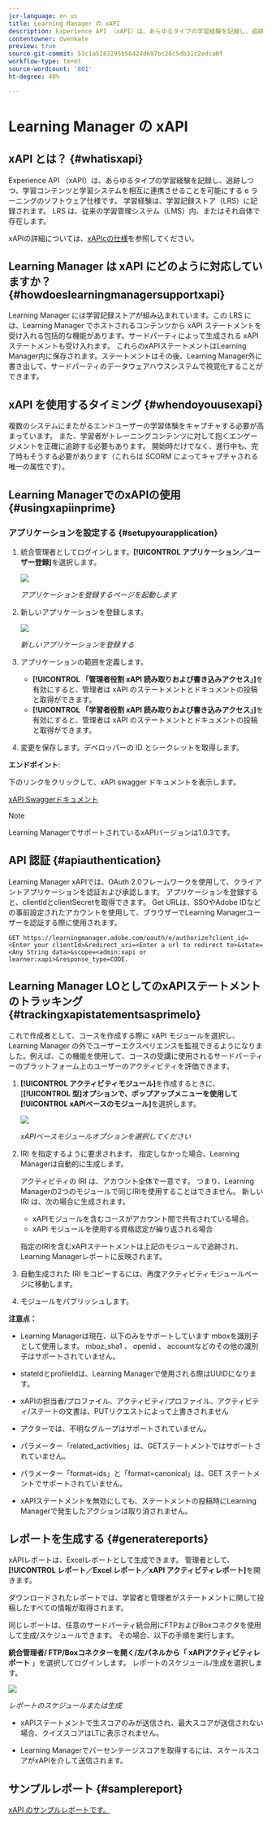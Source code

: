 ```yaml
---
jcr-language: en_us
title: Learning Manager の xAPI
description: Experience API （xAPI）は、あらゆるタイプの学習経験を記録し、追跡しつつ、学習コンテンツと学習システムを相互に連携させることを可能にする e ラーニングのソフトウェア仕様です。 学習経験は、学習記録ストア（LRS）に記録されます。 LRS は、従来の学習管理システム（LMS）内、またはそれ自体で存在します。
contentowner: dvenkate
preview: true
source-git-commit: 53c1a5283295b56424d697bc26c5db31c2edca0f
workflow-type: tm+mt
source-wordcount: '801'
ht-degree: 48%

---
```




# Learning Manager の xAPI

## xAPI とは？ {#whatisxapi}

Experience API （xAPI）は、あらゆるタイプの学習経験を記録し、追跡しつつ、学習コンテンツと学習システムを相互に連携させることを可能にする e ラーニングのソフトウェア仕様です。 学習経験は、学習記録ストア（LRS）に記録されます。 LRS は、従来の学習管理システム（LMS）内、またはそれ自体で存在します。

xAPIの詳細については、[xAPIcの仕様](https://github.com/adlnet/xAPI-Spec)を参照してください。

## Learning Manager は xAPI にどのように対応していますか？ {#howdoeslearningmanagersupportxapi}

Learning Manager には学習記録ストアが組み込まれています。この LRS には、Learning Manager でホストされるコンテンツから xAPI ステートメントを受け入れる包括的な機能があります。サードパーティによって生成される xAPI ステートメントも受け入れます。 これらのxAPIステートメントはLearning Manager内に保存されます。ステートメントはその後、Learning Manager外に書き出して、サードパーティのデータウェアハウスシステムで視覚化することができます。

## xAPI を使用するタイミング {#whendoyouusexapi}

複数のシステムにまたがるエンドユーザーの学習体験をキャプチャする必要が高まっています。  また、学習者がトレーニングコンテンツに対して抱くエンゲージメントを正確に追跡する必要もあります。 開始時だけでなく、進行中も、完了時もそうする必要があります（これらは SCORM によってキャプチャされる唯一の属性です）。

## Learning ManagerでのxAPIの使用 {#usingxapiinprime}

### アプリケーションを設定する {#setupyourapplication}

1. 統合管理者としてログインします。**[!UICONTROL アプリケーション／ユーザー登録]**&#x200B;を選択します。

   ![](assets/appregistration.png)

   *アプリケーションを登録するページを起動します*

1. 新しいアプリケーションを登録します。

   ![](assets/appregistration.png)

   *新しいアプリケーションを登録する*

1. アプリケーションの範囲を定義します。

   * **[!UICONTROL 「管理者役割 xAPI 読み取りおよび書き込みアクセス」]**&#x200B;を有効にすると、管理者は xAPI のステートメントとドキュメントの投稿と取得ができます。
   * **[!UICONTROL 「学習者役割 xAPI 読み取りおよび書き込みアクセス」]**&#x200B;を有効にすると、管理者は xAPI のステートメントとドキュメントの投稿と取得ができます。

1. 変更を保存します。デベロッパーの ID とシークレットを取得します。

**エンドポイント**:

下のリンクをクリックして、xAPI swagger ドキュメントを表示します。

[xAPI Swaggerドキュメント](https://learningmanagereu.adobe.com/docs/primeapi/xapi/)

>[!NOTE]
>
>Learning ManagerでサポートされているxAPIバージョンは1.0.3です。


## API 認証 {#apiauthentication}

Learning Manager xAPIでは、OAuth 2.0フレームワークを使用して、クライアントアプリケーションを認証および承認します。 アプリケーションを登録すると、clientIdとclientSecretを取得できます。 Get URLは、SSOやAdobe IDなどの事前設定されたアカウントを使用して、ブラウザーでLearning Managerユーザーを認証する際に使用されます。

```
GET https://learningmanager.adobe.com/oauth/o/authorize?client_id=<Enter your clientId>&redirect_uri=<Enter a url to redirect to>&state=<Any String data>&scope=<admin:xapi or learner:xapi>&response_type=CODE.
```

## Learning Manager LOとしてのxAPIステートメントのトラッキング {#trackingxapistatementsasprimelo}

これで作成者として、コースを作成する際に xAPI モジュールを選択し、Learning Manager の外でユーザーエクスペリエンスを監視できるようになりました。例えば、この機能を使用して、コースの受講に使用されるサードパーティーのプラットフォーム上のユーザーのアクティビティを評価できます。 

1. **[!UICONTROL アクティビティモジュール]**&#x200B;を作成するときに、[**[!UICONTROL 型]**オプションで、ポップアップメニューを使用して&#x200B;**[!UICONTROL xAPIベースのモジュール]**&#x200B;を選択します。

   ![](assets/xapimodulecreation.png)

   *xAPIベースモジュールオプションを選択してください*

1. IRI を指定するように要求されます。 指定しなかった場合、Learning Managerは自動的に生成します。

   アクティビティの IRI は、アカウント全体で一意です。 つまり、Learning Managerの2つのモジュールで同じIRIを使用することはできません。 新しい IRI は、次の場合に生成されます。

   * xAPIモジュールを含むコースがアカウント間で共有されている場合。
   * xAPI モジュールを使用する資格認定が繰り返される場合



   指定のIRIを含むxAPIステートメントは上記のモジュールで追跡され、Learning Managerレポートに反映されます。

1. 自動生成された IRI をコピーするには、再度アクティビティモジュールページに移動します。
1. モジュールをパブリッシュします。

**注意点：**

* Learning Managerは現在、以下のみをサポートしています   mboxを識別子として使用します。 mboz_sha1 、 openid 、 accountなどのその他の識別子はサポートされていません。

* stateIdとprofileIdは、Learning Managerで使用される際はUUIDになります。
* xAPIの担当者/プロファイル、アクティビティ/プロファイル、アクティビティ/ステートの文書は、PUTリクエストによって上書きされません
* アクターでは、不明なグループはサポートされていません。
* パラメーター「related_activities」は、GETステートメントではサポートされていません。
* パラメーター「format=ids」と「format=canonical」は、GET ステートメントでサポートされていません。
* xAPIステートメントを無効にしても、ステートメントの投稿時にLearning Managerで発生したアクションは取り消されません。

## レポートを生成する {#generatereports}

xAPIレポートは、Excelレポートとして生成できます。 管理者として、**[!UICONTROL レポート／Excel レポート／xAPI アクティビティレポート]**&#x200B;を開きます。

ダウンロードされたレポートでは、学習者と管理者がステートメントに関して投稿したすべての情報が取得されます。

同じレポートは、任意のサードパーティ統合用にFTPおよびBoxコネクタを使用して生成/スケジュールできます。 その場合、以下の手順を実行します。

**統合管理者/ FTP/Boxコネクターを開く/左パネルから「 xAPIアクティビティレポート** 」を選択してログインします。 レポートのスケジュール/生成を選択します。

![](assets/xapischedule.png)

*レポートのスケジュールまたは生成*

* xAPIステートメントで生スコアのみが送信され、最大スコアが送信されない場合、クイズスコアはLTに表示されません。

* Learning Managerでパーセンテージスコアを取得するには、スケールスコアがxAPIを介して送信されます。

## サンプルレポート {#samplereport}

[xAPI のサンプルレポートです。](assets/xapireport8842560559890766717csv.zip)
